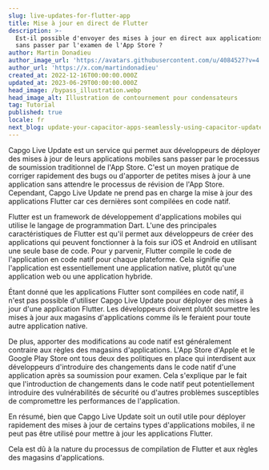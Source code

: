 ```yaml
---
slug: live-updates-for-flutter-app
title: Mise à jour en direct de Flutter
description: >-
  Est-il possible d'envoyer des mises à jour en direct aux applications Flutter
  sans passer par l'examen de l'App Store ?
author: Martin Donadieu
author_image_url: 'https://avatars.githubusercontent.com/u/4084527?v=4'
author_url: 'https://x.com/martindonadieu'
created_at: 2022-12-16T00:00:00.000Z
updated_at: 2023-06-29T00:00:00.000Z
head_image: /bypass_illustration.webp
head_image_alt: Illustration de contournement pour condensateurs
tag: Tutorial
published: true
locale: fr
next_blog: update-your-capacitor-apps-seamlessly-using-capacitor-updater
---
```


Capgo Live Update est un service qui permet aux développeurs de déployer des mises à jour de leurs applications mobiles sans passer par le processus de soumission traditionnel de l'App Store. C'est un moyen pratique de corriger rapidement des bugs ou d'apporter de petites mises à jour à une application sans attendre le processus de révision de l'App Store. Cependant, Capgo Live Update ne prend pas en charge la mise à jour des applications Flutter car ces dernières sont compilées en code natif.

Flutter est un framework de développement d'applications mobiles qui utilise le langage de programmation Dart. L'une des principales caractéristiques de Flutter est qu'il permet aux développeurs de créer des applications qui peuvent fonctionner à la fois sur iOS et Android en utilisant une seule base de code. Pour y parvenir, Flutter compile le code de l'application en code natif pour chaque plateforme. Cela signifie que l'application est essentiellement une application native, plutôt qu'une application web ou une application hybride.

Étant donné que les applications Flutter sont compilées en code natif, il n'est pas possible d'utiliser Capgo Live Update pour déployer des mises à jour d'une application Flutter. Les développeurs doivent plutôt soumettre les mises à jour aux magasins d'applications comme ils le feraient pour toute autre application native.

De plus, apporter des modifications au code natif est généralement contraire aux règles des magasins d'applications. L'App Store d'Apple et le Google Play Store ont tous deux des politiques en place qui interdisent aux développeurs d'introduire des changements dans le code natif d'une application après sa soumission pour examen. Cela s'explique par le fait que l'introduction de changements dans le code natif peut potentiellement introduire des vulnérabilités de sécurité ou d'autres problèmes susceptibles de compromettre les performances de l'application.

En résumé, bien que Capgo Live Update soit un outil utile pour déployer rapidement des mises à jour de certains types d'applications mobiles, il ne peut pas être utilisé pour mettre à jour les applications Flutter.

Cela est dû à la nature du processus de compilation de Flutter et aux règles des magasins d'applications.